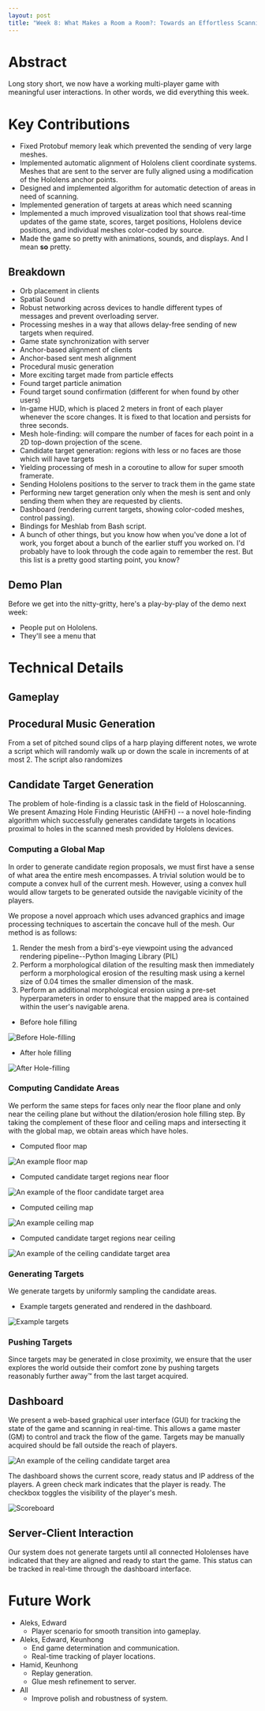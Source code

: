 ```yaml
---
layout: post
title: "Week 8: What Makes a Room a Room?: Towards an Effortless Scanning Experience through Innovative Gamification"
---
```


# Abstract

Long story short, we now have a working multi-player game with meaningful user interactions. In other words, we did everything this week.

# Key Contributions

 * Fixed Protobuf memory leak which prevented the sending of very large meshes.
 * Implemented automatic alignment of Hololens client coordinate systems. Meshes that are sent to the server are fully aligned using a modification of the Hololens anchor points.
 * Designed and implemented algorithm for automatic detection of areas in need of scanning.
 * Implemented generation of targets at areas which need scanning
 * Implemented a much improved visualization tool that shows real-time updates of the game state, scores, target positions, Hololens device positions, and individual meshes color-coded by source.
 * Made the game so pretty with animations, sounds, and displays. And I mean **so** pretty.

## Breakdown

  * Orb placement in clients
  * Spatial Sound
  * Robust networking across devices to handle different types of messages and prevent overloading server.
  * Processing meshes in a way that allows delay-free sending of new targets when required.
  * Game state synchronization with server
  * Anchor-based alignment of clients
  * Anchor-based sent mesh alignment
  * Procedural music generation
  * More exciting target made from particle effects
  * Found target particle animation
  * Found target sound confirmation (different for when found by other users)
  * In-game HUD, which is placed 2 meters in front of each player whenever the score changes. It is fixed to that location and persists for three seconds.
  * Mesh hole-finding: will compare the number of faces for each point in a 2D top-down projection of the scene.
  * Candidate target generation: regions with less or no faces are those which will have targets
  * Yielding processing of mesh in a coroutine to allow for super smooth framerate. 
  * Sending Hololens positions to the server to track them in the game state
  * Performing new target generation only when the mesh is sent and only sending them when they are requested by clients.
  * Dashboard (rendering current targets, showing color-coded meshes, control passing).
  * Bindings for Meshlab from Bash script.
  * A bunch of other things, but you know how when you've done a lot of work, you forget about a bunch of the earlier stuff you worked on. I'd probably have to look through the code again to remember the rest. But this list is a pretty good starting point, you know?

## Demo Plan

Before we get into the nitty-gritty, here's a play-by-play of the demo next week:

  * People put on Hololens.
  * They'll see a menu that 

# Technical Details

## Gameplay



## Procedural Music Generation

From a set of pitched sound clips of a harp playing different notes, we wrote a script which will randomly walk up or down the scale in increments of at most 2. The script also randomizes 

## Candidate Target Generation

The problem of hole-finding is a classic task in the field of Holoscanning. We present Amazing Hole Finding Heuristic (AHFH) -- a novel hole-finding algorithm which successfully generates candidate targets in locations proximal to holes in the scanned mesh provided by Hololens devices.  

### Computing a Global Map

In order to generate candidate region proposals, we must first have a sense of what area the entire mesh encompasses. A trivial solution would be to compute a convex hull of the current mesh. However, using a convex hull would allow targets to be generated outside the navigable vicinity of the players.

We propose a novel approach which uses advanced graphics and image processing techniques to ascertain the concave hull of the mesh. Our method is as follows:

 1. Render the mesh from a bird's-eye viewpoint using the advanced rendering pipeline--Python Imaging Library (PIL)
 2. Perform a morphological dilation of the resulting mask then immediately perform a morphological erosion of the resulting mask using a kernel size of 0.04 times the smaller dimension of the mask.
 4. Perform an additional morphological erosion using a pre-set hyperparameters in order to ensure that the mapped area is contained within the user's navigable arena.

 * Before hole filling

 ![Before Hole-filling](/images/global-before.png)
 
 * After hole filling
 
 ![After Hole-filling](/images/global-after.png)

### Computing Candidate Areas

We perform the same steps for faces only near the floor plane and only near the ceiling plane but without the dilation/erosion hole filling step. By taking the complement of these floor and ceiling maps and intersecting it with the global map, we obtain areas which have holes.

 * Computed floor map
 
 ![An example floor map](/images/floor_map.png)

 * Computed candidate target regions near floor
 
 ![An example of the floor candidate target area](/images/floor_cand.png)

 * Computed ceiling map
 
 ![An example ceiling map](/images/ceiling_map.png)

 * Computed candidate target regions near ceiling
 
 ![An example of the ceiling candidate target area](/images/ceiling_cand.png)


### Generating Targets

We generate targets by uniformly sampling the candidate areas.

 * Example targets generated and rendered in the dashboard.
 
 ![Example targets](/images/example-targets.png)



### Pushing Targets

Since targets may be generated in close proximity, we ensure that the user explores the world outside their comfort zone by pushing targets reasonably further away™ from the last target acquired.


## Dashboard

We present a web-based graphical user interface (GUI) for tracking the state of the game and scanning in real-time. This allows a game master (GM) to control and track the flow of the game. Targets may be manually acquired should be fall outside the reach of players.

![An example of the ceiling candidate target area](/images/dashboard-screenshot.png)

The dashboard shows the current score, ready status and IP address of the players. A green check mark indicates that the player is ready. The checkbox toggles the visibility of the player's mesh.

![Scoreboard](/images/dashboard-scoreboard.png)


## Server-Client Interaction

Our system does not generate targets until all connected Hololenses have indicated that they are aligned and ready to start the game. This status can be tracked in real-time through the dashboard interface.


# Future Work

 * Aleks, Edward
    * Player scenario for smooth transition into gameplay.
 * Aleks, Edward, Keunhong
    * End game determination and communication.
    * Real-time tracking of player locations.
 * Hamid, Keunhong
    * Replay generation.
    * Glue mesh refinement to server.
 * All
    * Improve polish and robustness of system. 


